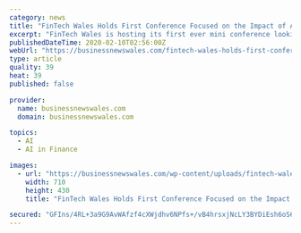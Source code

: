 ```yaml
---
category: news
title: "FinTech Wales Holds First Conference Focused on the Impact of AI"
excerpt: "FinTech Wales is hosting its first ever mini conference looking into the world of Artificial Intelligence application in FinTech. The ‘AI for FinTech event’ will discuss the opportunities, challenges and constraints related to AI usage for FinTech and the financial services. Held at Cardiff Business School on Tuesday 25th February ..."
publishedDateTime: 2020-02-10T02:56:00Z
webUrl: "https://businessnewswales.com/fintech-wales-holds-first-conference-focused-on-the-impact-of-ai/"
type: article
quality: 39
heat: 39
published: false

provider:
  name: businessnewswales.com
  domain: businessnewswales.com

topics:
  - AI
  - AI in Finance

images:
  - url: "https://businessnewswales.com/wp-content/uploads/fintech-wales.jpg"
    width: 710
    height: 430
    title: "FinTech Wales Holds First Conference Focused on the Impact of AI"

secured: "GFIns/4RL+3a9G9AvWAfzf4cXWjdhv6NPfs+/vB4hrsxjNcLY3BYDiEsh6oS64vl8acHmxx1ZxsKXMgdXuLgwLtIuXX3J912bX8ImcFdOe+dspca4vXAVedrjDBQ/gRtE+5570tBUTD+uYJUZoeSdZqlPc3TWwnKYm7sI+RSQUolGQz1mPCrMXKecq+IVEfrRTvZYnU3Se+67Yexpr6qT4+TyYvNBLdpz/D89Xtp0CcRjjm6pm43Ejpdrhy/MGtM3nB+JbFI9KBWcnwiTFXCSx4ofNBD6+zKcGfmX4aZLh0y2xRBJAz7+ThAfztxYZtHxwPiTaVKWpxDAJgolXuOKE6XHg11QXtg5tySwTLbn3VsmXTmHP0yJelR7Ostu1nLaGdtxWbtaBcifKja6r4R5Riuxvi1l2GNZTVANqKHGsaQKIrXfCGWZU78R57hDrfWy2dQ1FRQL+ngujAuNRwRdqARc0m3O1v+B66bEK9qEBg=;LSMMRtdAuqfyueLo0WTmnw=="
---
```



